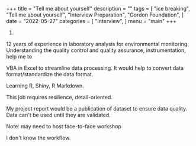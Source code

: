 +++
title = "Tell me about yourself"
description = ""
tags = [
    "ice breaking",
    "Tell me about yourself",
    "Interview Preparation",
    "Gordon Foundation",
]
date = "2022-05-27"
categories = [
    "Interview",
]
menu = "main"
+++

1) 

12 years of experience in laboratory analysis for environmental monitoring.  Understanding the quality control and quality assurance, instrumentation, help me to 

VBA in Excel to streamline data processing. It would help to convert data format/standardize the data format.

Learning R, Shiny, R Markdown.



This job requires resilience, detail-oriented.  

My project report would be a publication of dataset to ensure data quality.  Data can't be used until they are validated.



Note: may need to host face-to-face workshop


I don't know the workflow.